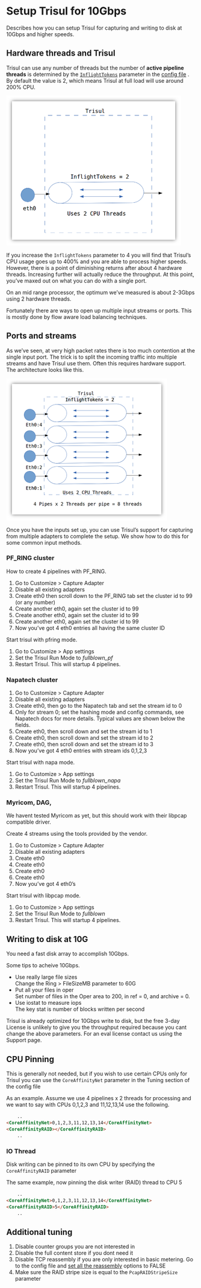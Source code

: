 # Setup Trisul for 10Gbps

Describes how you can setup Trisul for capturing and writing to disk at
10Gbps and higher speeds.

## Hardware threads and Trisul

Trisul can use any number of threads but the number of **active pipeline
threads** is determined by the
[`InflightTokens`](/docs/ref/trisulconfig#tuning) parameter in the
[config file](/docs/ref/trisulconfig#tuning) . By default the value
is 2, which means Trisul at full load will use around 200% CPU.

![](images/10g1.png)

If you increase the `InflightTokens` parameter to 4 you will find that
Trisul’s CPU usage goes up to 400% and you are able to process higher
speeds. However, there is a point of diminishing returns after about 4
hardware threads. Increasing further will actually reduce the
throughput. At this point, you’ve maxed out on what you can do with a
single port.

On an mid range processor, the optimum we’ve measured is about 2-3Gbps
using 2 hardware threads.

Fortunately there are ways to open up multiple input streams or ports.
This is mostly done by flow aware load balancing techniques.

## Ports and streams

As we’ve seen, at very high packet rates there is too much contention at
the single input port. The trick is to split the incoming traffic into
multiple streams and have Trisul use them. Often this requires hardware
support. The architecture looks like this.

![](images/10g2.png)

Once you have the inputs set up, you can use Trisul’s support for
capturing from multiple adapters to complete the setup. We show how to
do this for some common input methods.

### PF\_RING cluster

How to create 4 pipelines with PF\_RING.

1. Go to Customize \> Capture Adapter
2. Disable all existing adapters
3. Create eth0 then scroll down to the PF\_RING tab set the cluster id
   to 99 (or any number)
4. Create another eth0, again set the cluster id to 99
5. Create another eth0, again set the cluster id to 99
6. Create another eth0, again set the cluster id to 99
7. Now you’ve got 4 eth0 entries all having the same cluster ID

Start trisul with pfring mode.

1. Go to Customize \> App settings
2. Set the Trisul Run Mode to *fullblown\_pf*
3. Restart Trisul. This will startup 4 pipelines.

### Napatech cluster

1. Go to Customize \> Capture Adapter
2. Disable all existing adapters
3. Create eth0, then go to the Napatech tab and set the stream id to 0
4. Only for stream 0; set the hashing mode and config commands, see
   Napatech docs for more details. Typical values are shown below the
   fields.
5. Create eth0, then scroll down and set the stream id to 1 
6. Create eth0, then scroll down and set the stream id to 2 
7. Create eth0, then scroll down and set the stream id to 3
8. Now you’ve got 4 eth0 entries with stream ids 0,1,2,3 

Start trisul with napa mode.

1. Go to Customize \> App settings
2. Set the Trisul Run Mode to *fullblown\_napa*
3. Restart Trisul. This will startup 4 pipelines.

### Myricom, DAG,

We havent tested Myricom as yet, but this should work with their libpcap
compatible driver.

Create 4 streams using the tools provided by the vendor.

1. Go to Customize \> Capture Adapter
2. Disable all existing adapters
3. Create eth0
4. Create eth0
5. Create eth0
6. Create eth0
7. Now you’ve got 4 eth0’s 

Start trisul with libpcap mode.

1. Go to Customize \> App settings
2. Set the Trisul Run Mode to *fullblown*
3. Restart Trisul. This will startup 4 pipelines.

## Writing to disk at 10G

You need a fast disk array to accomplish 10Gbps.

Some tips to acheive 10Gbps.

- Use really large file sizes  
  Change the Ring \> FileSizeMB parameter to 60G
- Put all your files in oper  
  Set number of files in the Oper area to 200, in ref = 0, and archive
  = 0.
- Use iostat to measure iops  
  The key stat is number of blocks written per second

Trisul is already optimized for 10Gbps write to disk, but the free 3-day
License is unlikely to give you the throughput required because you cant
change the above parameters. For an eval license contact us using the
Support page.

## CPU Pinning

This is generally not needed, but if you wish to use certain CPUs only
for Trisul you can use the `CoreAffinityNet` parameter in the Tuning
section of the config file

As an example. Assume we use 4 pipelines x 2 threads for processing and
we want to say with CPUs 0,1,2,3 and 11,12,13,14 use the following.

```html
    ..
<CoreAffinityNet>0,1,2,3,11,12,13,14</CoreAffinityNet>
<CoreAffinityRAID></CoreAffinityRAID>
    ..
```

### IO Thread

Disk writing can be pinned to its own CPU by specifying the
`CoreAffinityRAID` parameter

The same example, now pinning the disk writer (RAID) thread to CPU 5

```html
    ..
<CoreAffinityNet>0,1,2,3,11,12,13,14</CoreAffinityNet>
<CoreAffinityRAID>5</CoreAffinityRAID>
    ..
```

## Additional tuning

1. Disable counter groups you are not interested in
2. Disable the full content store if you dont need it
3. Disable TCP reassembly if you are only interested in basic metering.
   Go to the config file and [set all the
   reassembly](/docs/ref/trisulconfig#reassembly) options to FALSE
4. Make sure the RAID stripe size is equal to the `PcapRAIDStripeSize`
   parameter
